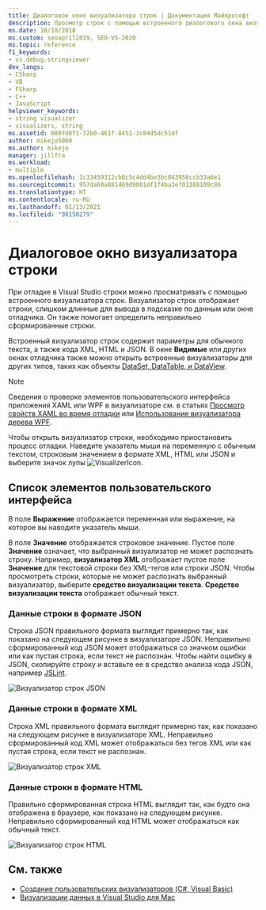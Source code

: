 ```yaml
---
title: Диалоговое окно визуализатора строк | Документация Майкрософт
description: Просмотр строк с помощью встроенного диалогового окна визуализатора строк при отладке в Visual Studio.
ms.date: 10/10/2018
ms.custom: seoapril2019, SEO-VS-2020
ms.topic: reference
f1_keywords:
- vs.debug.stringviewer
dev_langs:
- CSharp
- VB
- FSharp
- C++
- JavaScript
helpviewer_keywords:
- string visualizer
- visualizers, string
ms.assetid: 080fd8f1-72b0-461f-8451-3c84d5dc51df
author: mikejo5000
ms.author: mikejo
manager: jillfra
ms.workload:
- multiple
ms.openlocfilehash: 1c33459312cb0c5c4dd4be3bc043956ccb33a6e1
ms.sourcegitcommit: 957da60a881469d9001df1f4ba3ef01388109c86
ms.translationtype: HT
ms.contentlocale: ru-RU
ms.lasthandoff: 01/13/2021
ms.locfileid: "98150279"
---
```

# <a name="string-visualizer-dialog-box"></a>Диалоговое окно визуализатора строки

При отладке в Visual Studio строки можно просматривать с помощью встроенного визуализатора строк. Визуализатор строк отображает строки, слишком длинные для вывода в подсказке по данным или окне отладчика. Он также помогает определить неправильно сформированные строки.

Встроенный визуализатор строк содержит параметры для обычного текста, а также кода XML, HTML и JSON. В окне **Видимые** или других окнах отладчика также можно открыть встроенные визуализаторы для других типов, таких как объекты [DataSet, DataTable, и DataView](../debugger/dataset-visualizer-dialog-box.md).

> [!NOTE]
> Сведения о проверке элементов пользовательского интерфейса приложения XAML или WPF в визуализаторе см. в статьях [Просмотр свойств XAML во время отладки](../xaml-tools/inspect-xaml-properties-while-debugging.md) или [Использование визуализатора дерева WPF](../debugger/how-to-use-the-wpf-tree-visualizer.md).

Чтобы открыть визуализатор строки, необходимо приостановить процесс отладки. Наведите указатель мыши на переменную с обычным текстом, строковым значением в формате XML, HTML или JSON и выберите значок лупы ![VisualizerIcon](../debugger/media/dbg-tips-visualizer-icon.png "Значок визуализатора").

## <a name="uielement-list"></a>Список элементов пользовательского интерфейса

В поле **Выражение** отображается переменная или выражение, на которое вы наводите указатель мыши.

В поле **Значение** отображается строковое значение. Пустое поле **Значение** означает, что выбранный визуализатор не может распознать строку. Например, **визуализатор XML** отображает пустое поле **Значение** для текстовой строки без XML-тегов или строки JSON. Чтобы просмотреть строки, которые не может распознать выбранный визуализатор, выберите **средство визуализации текста**. **Средство визуализации текста** отображает обычный текст.

### <a name="json-string-data"></a>Данные строки в формате JSON

Строка JSON правильного формата выглядит примерно так, как показано на следующем рисунке в визуализаторе JSON. Неправильно сформированный код JSON может отображаться со значком ошибки или как пустая строка, если текст не распознан. Чтобы найти ошибку в JSON, скопируйте строку и вставьте ее в средство анализа кода JSON, например [JSLint](https://www.jslint.com/).

![Визуализатор строк JSON](../debugger/media/dbg-tips-string-visualizer-json.png "Визуализатор строк JSON")

### <a name="xml-string-data"></a>Данные строки в формате XML

Строка XML правильного формата выглядит примерно так, как показано на следующем рисунке в визуализаторе XML. Неправильно сформированный код XML может отображаться без тегов XML или как пустая строка, если текст не распознан.

![Визуализатор строк XML](../debugger/media/dbg-string-visualizers-xml.png "Визуализатор строк XML")

### <a name="html-string-data"></a>Данные строки в формате HTML

Правильно сформированная строка HTML выглядит так, как будто она отображена в браузере, как показано на следующем рисунке. Неправильно сформированный код HTML может отображаться как обычный текст.

![Визуализатор строк HTML](../debugger/media/dbg-string-visualizers-html.png "Визуализатор строк HTML")

## <a name="see-also"></a>См. также

- [Создание пользовательских визуализаторов (C#, Visual Basic)](../debugger/create-custom-visualizers-of-data.md)
- [Визуализации данных в Visual Studio для Mac](/visualstudio/mac/data-visualizations)